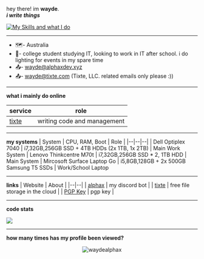 hey there! im **wayde**.  
***i write things***

[![My Skills and what I do](https://skillicons.dev/icons?i=cs,bash,cloudflare,docker,dotnet,firebase,git,html,linux,mysql,nginx,py,vscode)](https://skillicons.dev)

-------

- 🗺️- Australia
- 🏢- college student studying IT, looking to work in IT after school. i do lighting for events in my spare time
- 📤- wayde@alphaxdev.xyz
- 📤- wayde@tixte.com (Tixte, LLC. related emails only please :))

------------
**what i mainly do online**

| service |  role 
|--|--|
| [tixte](tixte.com) | writing code and management  |

------------

**my systems**
| System | CPU, RAM, Boot | Role |
|--|--|--|
| Dell Optiplex 7040 | i7,32GB,256GB SSD + 4TB HDDs (2x 1TB, 1x 2TB) | Main Work System
| Lenovo Thinkcentre M70t | i7,32GB,256GB SSD * 2, 1TB HDD | Main System
| Mircosoft Surface Laptop Go | i5,8GB,128GB + 2x 500GB Samsung T5 SSDs | Work/School Laptop

------------

**links**
| Website | About |
|--|--|
| [alphax](https://bot.alphaxdev.xyz) | my discord bot |
| [tixte](https://tixte.com) | free file storage in the cloud |
| [PGP Key](https://raw.githubusercontent.com/waydealphax/waydealphax/main/wayde.asc) | pgp key |

------------
**code stats**

<a align="center" href="https://github.com/anuraghazra/github-readme-stats">
  <img align="center" src="https://github-readme-stats.vercel.app/api?username=waydealphax&count_private=true&theme=synthwave&show_icons=false" /> 
</a>

------------

**how many times has my profile been viewed?**

 <p align="center"> <img src="https://komarev.com/ghpvc/?username=waydealphax&label=Profile%20views&color=00ffff&style=flat" alt="waydealphax" /> </p>
 
